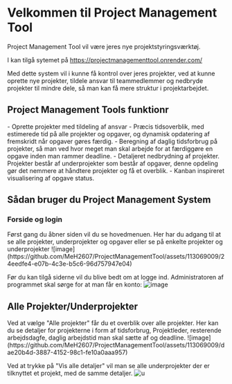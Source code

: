 <h1> Velkommen til Project Management Tool </h1>

Project Management Tool vil være jeres nye projektstyringsværktøj. 

I kan tilgå sytemet på https://projectmanagementtool.onrender.com/

Med dette system vil i kunne få kontrol over jeres projekter, ved at kunne oprette nye projekter, tildele ansvar til teammedlemmer og nedbryde projekter til mindre dele, så man kan få mere struktur i projektarbejdet.

<h2>Project Management Tools funktionr</h2>
- Oprette projekter med tildeling af ansvar
- Præcis tidsoverblik, med estimerede tid på alle projekter og opgaver, og dynamisk opdatering af fremskridt når opgaver gøres færdig.
- Beregning af daglig tidsforbrug på projekter, så man ved hvor meget man skal arbejde for at færdiggøre en opgave inden man rammer deadline.
- Detaljeret nedbrydning af projekter. Projekter består af underprojekter som består af opgaver, denne opdeling gør det nemmere at håndtere projekter og få et overblik.
- Kanban inspireret visualisering af opgave status.

<h2>Sådan bruger du Project Management System</h2>
<h3> Forside og login </h3>
Først gang du åbner siden vil du se hovedmenuen. Her har du adgang til at se alle projekter, underprojekter og opgaver eller se på enkelte projekter og underprojekter
![image](https://github.com/MeH2607/ProjectManagementTool/assets/113069009/24eedfe4-e07b-4c3e-b5c6-96d757947e04)

Før du kan tilgå siderne vil du blive bedt om at logge ind. Administratoren af programmet skal sørge for at man får en konto:
![image](https://github.com/MeH2607/ProjectManagementTool/assets/113069009/a73b6a4b-d65c-4d94-b6e8-72077ac1796b)


<h2>Alle Projekter/Underprojekter</h2>
Ved at vælge "Alle projekter" får du et overblik over alle projekter. Her kan du se detaljer for projekterne i form af tidsforbrug, Projektleder, resterende arbejdsdagfe, daglig arbejdstid man skal sætte af og deadline.
![image](https://github.com/MeH2607/ProjectManagementTool/assets/113069009/dae20b4d-3887-4152-98c1-fe10a0aaa957)

Ved at trykke på "Vis alle detaljer" vil man se alle underprojekter der er tilknyttet et projekt, med de samme detaljer.
![u](https://github.com/MeH2607/ProjectManagementTool/assets/113069009/64487e77-b84f-44db-a35e-f3de544bd3ae)


